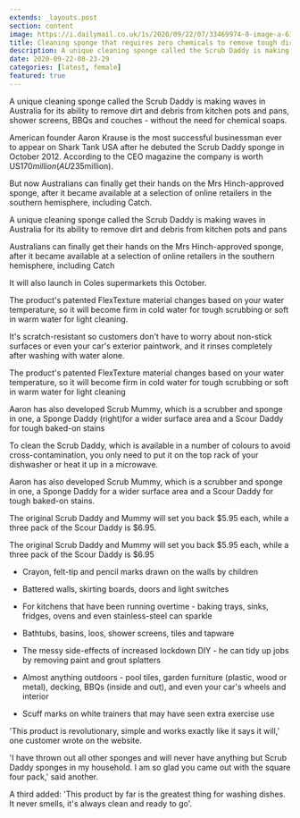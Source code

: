 ```yaml
---
extends: _layouts.post
section: content
image: https://i.dailymail.co.uk/1s/2020/09/22/07/33469974-0-image-a-61_1600757194466.jpg 
title: Cleaning sponge that requires zero chemicals to remove tough dirt becomes a household favourite  
description: A unique cleaning sponge called the Scrub Daddy is making waves in Australia for its ability to remove dirt and debris from kitchen pots, shower screens and BBQs - without the need for chemical soaps. 
date: 2020-09-22-08-23-29 
categories: [latest, female] 
featured: true 
--- 
```

A unique cleaning sponge called the Scrub Daddy is making waves in Australia for its ability to remove dirt and debris from kitchen pots and pans, shower screens, BBQs and couches - without the need for chemical soaps.

American founder Aaron Krause is the most successful businessman ever to appear on Shark Tank USA after he debuted the Scrub Daddy sponge in October 2012. According to the CEO magazine the company is worth US$170million (AU$235million).

But now Australians can finally get their hands on the Mrs Hinch-approved sponge, after it became available at a selection of online retailers in the southern hemisphere, including Catch. 

A unique cleaning sponge called the Scrub Daddy is making waves in Australia for its ability to remove dirt and debris from kitchen pots and pans

Australians can finally get their hands on the Mrs Hinch-approved sponge, after it became available at a selection of online retailers in the southern hemisphere, including Catch

It will also launch in Coles supermarkets this October. 

The product's patented FlexTexture material changes based on your water temperature, so it will become firm in cold water for tough scrubbing or soft in warm water for light cleaning.

It's scratch-resistant so customers don't have to worry about non-stick surfaces or even your car's exterior paintwork, and it rinses completely after washing with water alone. 

The product's patented FlexTexture material changes based on your water temperature, so it will become firm in cold water for tough scrubbing or soft in warm water for light cleaning

Aaron has also developed Scrub Mummy, which is a scrubber and sponge in one, a Sponge Daddy (right)for a wider surface area and a Scour Daddy for tough baked-on stains

To clean the Scrub Daddy, which is available in a number of colours to avoid cross-contamination, you only need to put it on the top rack of your dishwasher or heat it up in a microwave. 

Aaron has also developed Scrub Mummy, which is a scrubber and sponge in one, a Sponge Daddy for a wider surface area and a Scour Daddy for tough baked-on stains.

The original Scrub Daddy and Mummy will set you back $5.95 each, while a three pack of the Scour Daddy is $6.95.

The original Scrub Daddy and Mummy will set you back $5.95 each, while a three pack of the Scour Daddy is $6.95

* Crayon, felt-tip and pencil marks drawn on the walls by children

* Battered walls, skirting boards, doors and light switches

* For kitchens that have been running overtime - baking trays, sinks, fridges, ovens and even stainless-steel can sparkle

* Bathtubs, basins, loos, shower screens, tiles and tapware

* The messy side-effects of increased lockdown DIY - he can tidy up jobs by removing paint and grout splatters

* Almost anything outdoors - pool tiles, garden furniture (plastic, wood or metal), decking, BBQs (inside and out), and even your car's wheels and interior

* Scuff marks on white trainers that may have seen extra exercise use  



'This product is revolutionary, simple and works exactly like it says it will,' one customer wrote on the website. 

'I have thrown out all other sponges and will never have anything but Scrub Daddy sponges in my household. I am so glad you came out with the square four pack,' said another.

A third added: 'This product by far is the greatest thing for washing dishes. It never smells, it's always clean and ready to go'.  

